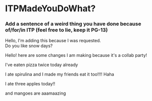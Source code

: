 # ITPMadeYouDoWhat?

### Add a sentence of a weird thing you have done because of/for/in ITP (feel free to lie, keep it PG-13)

Hello, I'm adding this because I was requested.  
Do you like snow days?


Hello! here are some changes I am making because it's a collab party!

I've eaten pizza twice today already

I ate spirulina and I made my friends eat it too!!!! Haha

I ate three apples today!!

and mangoes are aaamaazing
